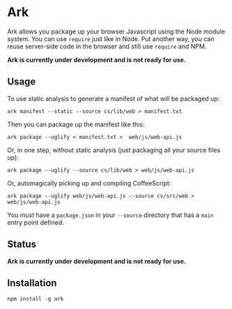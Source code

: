 # Ark

Ark allows you package up your browser Javascript using the Node module system. You can use `require` just like in Node. Put another way, you can reuse server-side code in the browser and still use `require` and NPM.

**Ark is currently under development and is not ready for use.**

## Usage

To use static analysis to generate a manifest of what will be packaged up:

    ark manifest --static --source cs/lib/web > manifest.txt
    
Then you can package up the manifest like this:    
    
    ark package --uglify < manifest.txt >  web/js/web-api.js
    
Or, in one step, without static analysis (just packaging all your source files up):

    ark package --uglify --source cs/lib/web > web/js/web-api.js
    
Or, automagically picking up and compiling CoffeeScript:

    ark package --uglify web/js/web-api.js --source cs/src/web > web/js/web-api.js
    
You *must* have a `package.json` in your `--source` directory that has a `main` entry point defined.

## Status

**Ark is currently under development and is not ready for use.**

## Installation

    npm install -g ark
    
